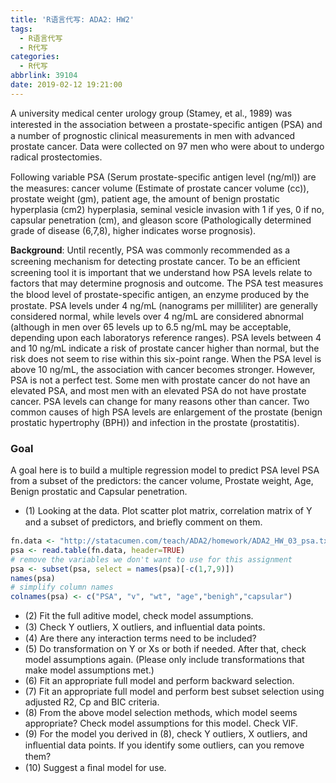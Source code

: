```yaml
---
title: 'R语言代写: ADA2: HW2'
tags:
  - R语言代写
  - R代写
categories:
  - R代写
abbrlink: 39104
date: 2019-02-12 19:21:00
---
```


A university medical center urology group (Stamey, et al., 1989) was interested in the association between a
prostate-speciﬁc antigen (PSA) and a number of prognostic clinical measurements in men with advanced
prostate cancer. Data were collected on 97 men who were about to undergo radical prostectomies.

Following variable PSA (Serum prostate-speciﬁc antigen level (ng/ml)) are the measures: cancer volume
(Estimate of prostate cancer volume (cc)), prostate weight (gm), patient age, the amount of benign prostatic
hyperplasia (cm2) hyperplasia, seminal vesicle invasion with 1 if yes, 0 if no, capsular penetration (cm), and
gleason score (Pathologically determined grade of disease (6,7,8), higher indicates worse prognosis).


**Background**: Until recently, PSA was commonly recommended as a screening mechanism for detecting
prostate cancer. To be an eﬃcient screening tool it is important that we understand how PSA levels relate to
factors that may determine prognosis and outcome. The PSA test measures the blood level of prostate-speciﬁc
antigen, an enzyme produced by the prostate. PSA levels under 4 ng/mL (nanograms per milliliter) are
generally considered normal, while levels over 4 ng/mL are considered abnormal (although in men over 65
levels up to 6.5 ng/mL may be acceptable, depending upon each laboratorys reference ranges). PSA levels
between 4 and 10 ng/mL indicate a risk of prostate cancer higher than normal, but the risk does not seem to
rise within this six-point range. When the PSA level is above 10 ng/mL, the association with cancer becomes
stronger. However, PSA is not a perfect test. Some men with prostate cancer do not have an elevated PSA,
and most men with an elevated PSA do not have prostate cancer. PSA levels can change for many reasons
other than cancer. Two common causes of high PSA levels are enlargement of the prostate (benign prostatic
hypertrophy (BPH)) and infection in the prostate (prostatitis).


### Goal

A goal here is to build a multiple regression model to predict PSA level PSA from a subset of the predictors:
the cancer volume, Prostate weight, Age, Benign prostatic and Capsular penetration.

- (1) Looking at the data. Plot scatter plot matrix, correlation matrix of Y and a subset of predictors, and
brieﬂy comment on them.

```r
fn.data <- "http://statacumen.com/teach/ADA2/homework/ADA2_HW_03_psa.txt"
psa <- read.table(fn.data, header=TRUE)
# remove the variables we don't want to use for this assignment
psa <- subset(psa, select = names(psa)[-c(1,7,9)])
names(psa)
# simplify column names
colnames(psa) <- c("PSA", "v", "wt", "age","benigh","capsular")
```

- (2) Fit the full aditive model, check model assumptions.
- (3) Check Y outliers, X outliers, and inﬂuential data points.
- (4) Are there any interaction terms need to be included?
- (5) Do transformation on Y or Xs or both if needed. After that, check model assumptions again. (Please
only include transformations that make model assumptions met.)
- (6) Fit an appropriate full model and perform backward selection.
- (7) Fit an appropriate full model and perform best subset selection using adjusted R2, Cp and BIC criteria.
- (8) From the above model selection methods, which model seems appropriate? Check model assumptions
for this model. Check VIF.
- (9) For the model you derived in (8), check Y outliers, X outliers, and inﬂuential data points. If you
identify some outliers, can you remove them?
- (10) Suggest a ﬁnal model for use.
